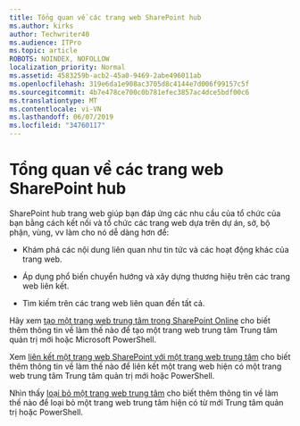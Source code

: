 ```yaml
---
title: Tổng quan về các trang web SharePoint hub
ms.author: kirks
author: Techwriter40
ms.audience: ITPro
ms.topic: article
ROBOTS: NOINDEX, NOFOLLOW
localization_priority: Normal
ms.assetid: 4583259b-acb2-45a0-9469-2abe496011ab
ms.openlocfilehash: 319e6da1e908ac3705d8c4144e7d006f99157c5f
ms.sourcegitcommit: 4b7e478ce700c0b781efec3857ac4dce5bdf00c6
ms.translationtype: MT
ms.contentlocale: vi-VN
ms.lasthandoff: 06/07/2019
ms.locfileid: "34760117"
---
```

# <a name="sharepoint-hub-sites-overview"></a>Tổng quan về các trang web SharePoint hub

SharePoint hub trang web giúp bạn đáp ứng các nhu cầu của tổ chức của bạn bằng cách kết nối và tổ chức các trang web dựa trên dự án, sở, bộ phận, vùng, vv làm cho nó dễ dàng hơn để:

- Khám phá các nội dung liên quan như tin tức và các hoạt động khác của trang web.


- Áp dụng phổ biến chuyển hướng và xây dựng thương hiệu trên các trang web liên kết.


- Tìm kiếm trên các trang web liên quan đến tất cả.


Hãy xem [tạo một trang web trung tâm trong SharePoint Online](https://docs.microsoft.com/sharepoint/create-hub-site) cho biết thêm thông tin về làm thế nào để tạo một trang web trung tâm Trung tâm quản trị mới hoặc Microsoft PowerShell. 

Xem [liên kết một trang web SharePoint với một trang web trung tâm](https://support.office.com/article/associate-a-sharepoint-site-with-a-hub-site-ae0009fd-af04-4d3d-917d-88edb43efc05) cho biết thêm thông tin về làm thế nào để liên kết một trang web hiện có một trang web trung tâm Trung tâm quản trị mới hoặc PowerShell.  

Nhìn thấy [loại bỏ một trang web trung tâm](https://docs.microsoft.com/sharepoint/remove-hub-site) cho biết thêm thông tin về làm thế nào để loại bỏ một trang web trung tâm hiện có từ mới Trung tâm quản trị hoặc PowerShell. 
